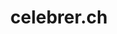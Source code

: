 ---
title: celebrer.ch
link: https://www.celebrer.ch/
description:  celebrer.ch propose chaque semaine un culte de Suisse romande ou d’une Église francophone de Suisse alémanique.
url: /celebrer/
tags: audio
---
